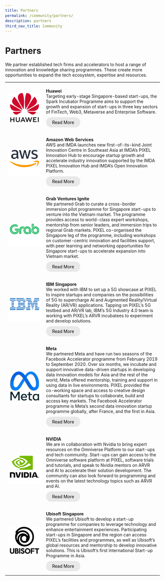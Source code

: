 ```yaml
---
title: Partners
permalink: /community/partners/
description: partners
third_nav_title: Community
---
```

# Partners
 
We partner established tech firms and accelerators to host a range of innovation and knowledge sharing programmes. These create more opportunities to expand the tech ecosystem, expertise and resources.

<table style="border-top:1px solid lightgrey; border-bottom:1px solid lightgrey;">
    <tr>
        <td style="width:25%;"><br><img src="/images/Community/Partners/Huawei.png"></td>
        <td>
            <br><b>Huawei</b>
            <br>Targeting early-stage Singapore-based start-ups, the Spark Incubator Programme aims to support the growth and expansion of start-ups in three key sectors of FinTech, Web3, Metaverse and Enterprise Software. 
            <br><br><a href="/success-stories/press-release/huawei/" target="_blank" style="background-color: #E8E8E8; color: black; text-decoration: none; border-radius: 100px; padding-left: 20px; padding-right: 20px; padding-top:8px; padding-bottom:8px">Read More</a><br><br>
        </td>
    </tr>
    <tr>
        <td><br><img src="/images/Community/Partners/AWS.png"></td>
        <td>
            <br><b>Amazon Web Services</b>
            <br> AWS and IMDA launches new first-of-its-kind Joint Innovation Centre in Southeast Asia at IMDA’s PIXEL Innovation Hub to encourage startup growth and accelerate industry innovation supported by the IMDA PIXEL Innovation Hub and IMDA’s Open Innovation Platform.
            <br><br><a href="/success-stories/press-release/aws/" target="_blank" style="background-color: #E8E8E8; color: black; text-decoration: none; border-radius: 100px; padding-left: 20px; padding-right: 20px; padding-top:8px; padding-bottom:8px">Read More</a><br><br>
        </td>
    </tr>
    <tr>
        <td><br><img src="/images/Community/Partners/Grab.png"></td>
        <td>
            <br><b>Grab Ventures Ignite</b>
            <br>We partnered Grab to curate a cross-border immersion pilot programme for Singapore start-ups to venture into the Vietnam market. The programme provides access to world-class expert workshops, mentorship from senior leaders, and immersion trips to regional Grab markets. PIXEL co-organised the Singapore leg of the programme, including workshops on customer-centric innovation and facilities support, with peer learning and networking opportunities for Singapore start-ups to accelerate expansion into Vietnam market.
            <br><br><a href="https://www.grab.com/sg/press/business/grab-collaborates-with-imda-to-pilot-grab-ventures-ignite-in-singapore/" target="_blank" style="background-color: #E8E8E8; color: black; text-decoration: none; border-radius: 100px; padding-left: 20px; padding-right: 20px; padding-top:8px; padding-bottom:8px">Read More</a><br><br>
        </td>
    </tr>
    <tr>
        <td><br><img src="/images/Community/Partners/IBM.png"></td>
        <td>
            <br><b>IBM Singapore</b>
            <br>We worked with IBM to set up a 5G showcase at PIXEL to inspire startups and companies on the possibilities of 5G to supercharge AI and Augmented Reality/Virtual Reality (AR/VR) applications. Tapping on PIXEL’s 5G testbed and AR/VR lab, IBM’s 5G Industry 4.0 team is working with PIXEL’s ARVR incubatees to experiment and develop solutions.
            <br><br><a href="https://www.imda.gov.sg/Content-and-News/Media-Releases-and-Speeches/Media-Releases/2020/IBM-IMDA-M1-and-Samsung-to-Collaborate-on-Singapores-First-5G-Industry-4_0-Trial" target="_blank" style="background-color: #E8E8E8; color: black; text-decoration: none; border-radius: 100px; padding-left: 20px; padding-right: 20px; padding-top:8px; padding-bottom:8px">Read More</a><br><br>
        </td>
    </tr>
    <tr>
        <td><br><img src="/images/Community/Partners/Meta.png"></td>
        <td>
            <br><b>Meta</b>
            <br>We partnered Meta and have run two seasons of the Facebook Accelerator programme from February 2019 to September 2020. Over six months, we incubate and support innovative data-driven startups in developing data innovation models for Asia and the rest of the world, Meta offered mentorship, training and support in using data in live environments. PIXEL provided the co-working space and access to creative design consultants for startups to collaborate, build and access key markets. The Facebook Accelerator programme is Meta’s second data innovation startup programme globally, after France, and the first in Asia.
            <br><br><a href="https://www.mci.gov.sg/pressroom/news-and-stories/pressroom/2021/3/speech-by-minister-s-iswaran-at-launch-of-upskill-with-facebook-singapore?page=10" target="_blank" style="background-color: #E8E8E8; color: black; text-decoration: none; border-radius: 100px; padding-left: 20px; padding-right: 20px; padding-top:8px; padding-bottom:8px">Read More</a><br><br>
        </td>
    </tr>
    <tr>
        <td><br><img src="/images/Community/Partners/Nvidia.png"></td>
        <td>
		    <br><b>NVIDIA</b> 
            <br>We are in collaboration with Nvidia to bring expert resources on the Omniverse Platform to our start-ups and tech community. Start-ups can gain access to the Omniverse software platform at PIXEL, software trials and tutorials, and speak to Nvidia mentors on ARVR and AI to accelerate their solution development. The community can also look forward to programming and events on the latest technology topics such as ARVR and AI.
            <br><br><a href="https://www.nvidia.com/en-us/" target="_blank" style="background-color: #E8E8E8; color: black; text-decoration: none; border-radius: 100px; padding-left: 20px; padding-right: 20px; padding-top:8px; padding-bottom:8px">Read More</a><br><br>
        </td>
    </tr>
    <tr>
        <td><br><img src="/images/Community/Partners/Ubisoft.png"></td>
        <td>
            <br><b>Ubisoft Singapore</b> 
            <br>We partnered Ubisoft to develop a start-up programme for companies to leverage technology and enhance entertainment experiences. Participating start-ups in Singapore and the region can access PIXEL’s facilities and programmes, as well as Ubisoft’s global resources and mentorship to develop innovative solutions. This is Ubisoft’s first International Start-up Programme in Asia.
            <br><br><a href="https://news.ubisoft.com/en-us/article/Dv8yabFrdkvbKG0VNdFgd/ubisoft-startup-program-expands-into-singapore-as-ubisoft-entrepreneurs-lab" target="_blank" style="background-color: #E8E8E8; color: black; text-decoration: none; border-radius: 100px; padding-left: 20px; padding-right: 20px; padding-top:8px; padding-bottom:8px">Read More</a><br><br>
        </td>
    </tr>
</table>